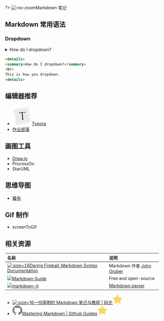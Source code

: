?> ![](https://notes.abelsu7.top/_media/markdown-blue.svg ':no-zoom')Markdown 笔记

## Markdown 常用语法

### Dropdown

<details>
<summary>How do I dropdown?</summary>
<br>
This is how you dropdown.
</details>

```html
<details>
<summary>How do I dropdown?</summary>
<br>
This is how you dropdown.
<details>
```

## 编辑器推荐

* [![](logo/typora.png ':size=16')Typora](https://typora.io/)
* [作业部落](https://zybuluo.com/mdeditor)

## 画图工具

* [Draw.io](https://www.draw.io/)
* ProcessOn
* StarUML

## 思维导图

- [幕布](https://mubu.com)

## Gif 制作

* screenToGif

## 相关资源

| 名称 | 说明 |
| :-- | :-- |
| [![](logo/fireball.ico ':size=16')Daring Fireball: Markdown Syntax Documentation](https://daringfireball.net/projects/markdown/) | Markdown 作者 [John Gruber](https://daringfireball.net/) |
| [![](https://notes.abelsu7.top/_media/markdown.svg)Markdown Guide](https://www.markdownguide.org/) | Free and open-source |
| [![](https://notes.abelsu7.top/_media/github.svg)markdown-it](https://github.com/markdown-it/markdown-it) | [Markdown parser](https://markdown-it.github.io/) |

- [![](logo/mzlogin.ico ':size=16')一份简明的 Markdown 笔记与教程 | 码志![](logo/star.svg)](https://mazhuang.org/2018/09/06/markdown-intro/)
- [![](logo/github.svg)Mastering Markdown | Github Guides![](logo/star.svg)](https://guides.github.com/features/mastering-markdown/)